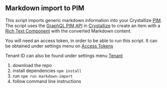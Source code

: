 ## Markdown import to PIM

This script imports generic markdown information into your Crystallize [PIM](https://crystallize.com/product/product-information-management). The script uses the [GraphQL PIM API](https://crystallize.com/api) in [Crystallize](https://crystallize.com) to create an item with a [Rich Text Component](https://crystallize.com/learn/concepts/pim/component/rich-text) with the converted Markdown content.

You will need an access token, in order to be able to run this script. It can be obtained under settings menu on [Access Tokens](https://pim.crystallize.com/settings/access-tokens)

Tenant ID can also be found under settings menu [Tenant](https://pim.crystallize.com/settings/tenant)

1. download the repo
2. install dependencies `npm install`
3. run `npm run markdown-import`
4. follow command line instructions
